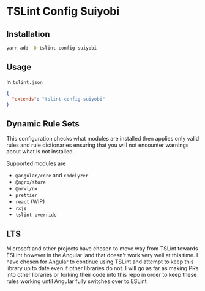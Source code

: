 # TSLint Config Suiyobi

## Installation

```sh
yarn add -D tslint-config-suiyobi
```

## Usage

In `tslint.json`

```json
{
  "extends": "tslint-config-suiyobi"
}
```

## Dynamic Rule Sets

This configuration checks what modules are installed then applies only valid rules and rule dictionaries ensuring that you will not encounter warnings about what is not installed.

Supported modules are

- `@angular/core` and `codelyzer`
- `@ngrx/store`
- `@nrwl/nx`
- `prettier`
- `react` (WIP)
- `rxjs`
- `tslint-override`

## LTS

Microsoft and other projects have chosen to move way from TSLint towards ESLint however in the Angular land that doesn't work very well at this time.
I have chosen for Angular to continue using TSLint and attempt to keep this library up to date even if other libraries do not.
I will go as far as making PRs into other libraries or forking their code into this repo in order to keep these rules working until Angular fully switches over to ESLint

